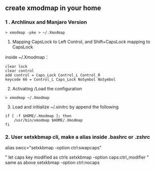 

## create xmodmap in your home
### 1 . Archlinux and Manjaro Version
```
> xmodmap -pke > ~/.Xmodmap
```

1. Mapping CapsLock to Left Control, and Shift+CapsLock mapping to CapsLock

inside  ~/.Xmodmap：
```
clear lock
clear control
add control = Caps_Lock Control_L Control_R
keycode 66 = Control_L Caps_Lock NoSymbol NoSymbol
```
2. Activating /Load the configuration
```
> xmodmap ~/.Xmodmap
```
3. Load and initialize ~/.xinitrc by append the following
```
if [ -f $HOME/.Xmodmap ]; then
    /usr/bin/xmodmap $HOME/.Xmodmap
fi
```
### 2. User setxkbmap cli, make a alias inside .bashrc or .zshrc

alias swcc="setxkbmap -option ctrl:swapcaps"

" let caps key modified as ctrls
setxkbmap -option caps:ctrl_modifier
" same as above 
setxkbmap -option ctrl:nocaps


